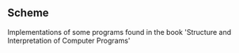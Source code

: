 ## Scheme

Implementations of some programs found in the book 'Structure and Interpretation of Computer Programs'
